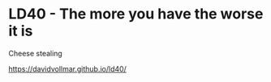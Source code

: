 # LD40 - The more you have the worse it is

Cheese stealing

https://davidvollmar.github.io/ld40/


